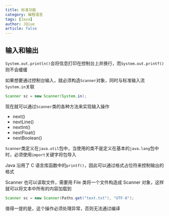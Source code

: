 ```yaml
---
title: 标准功能
category: 编程语言
tags: [Java]
author: JQiue
article: false
---
```


## 输入和输出

`System.out.println()`会将信息打印在控制台上并换行，而`System.out.printf()`则不会缓缓

如果想要通过控制台输入，就必须构造`Scanner`对象，同时与标准输入流`System.in`关联

```java
Scanner sc = new Scanner(System.in);
```

现在就可以通过`Scanner`类的各种方法来实现输入操作

+ next()
+ nextLine()
+ nextInt()
+ nextFloat()
+ nextBoolean()

`Scanner`类定义在`java.util`包中，当使用的类不是定义在基本的`java.lang`包中时，必须使用`import`关键字将包导入

Java 沿用了 C 语言库函数中的`printf()`，因此可以通过格式占位符来控制输出的格式

Scanner 也可以读取文件，需要用 File 类将一个文件构造成 Scanner 对象，这样就可以将文本中所有的内容加载到

```java
Scanner sc = new Scanner(Paths.get("text.txt"), "UTF-8");
```

值得一提的是，这个操作必须处理异常，否则无法通过编译
